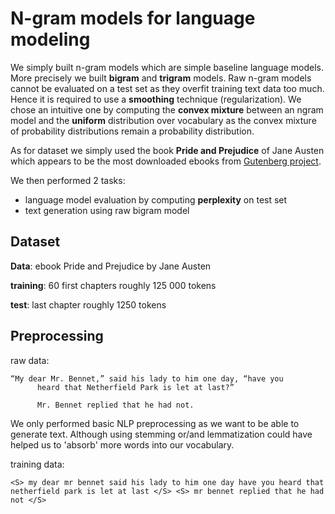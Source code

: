 # N-gram models for language modeling

We simply built n-gram models which are simple baseline language models. More precisely we built **bigram** and **trigram** models. Raw n-gram models cannot be evaluated on a test set as they overfit training text data too much. Hence it is required to use a **smoothing** technique (regularization). We chose an intuitive one by computing the **convex mixture** between an ngram model and the **uniform** distribution over vocabulary as the convex mixture of probability distributions remain a probability distribution.

As for dataset we simply used the book **Pride and Prejudice** of Jane Austen which appears to be the most downloaded ebooks from [Gutenberg project](https://www.gutenberg.org/ebooks/search/%3Fsort_order%3Ddownloads). 

We then performed 2 tasks:
  - language model evaluation by computing **perplexity** on test set
  - text generation using raw bigram model

## Dataset

**Data**: ebook Pride and Prejudice by Jane Austen

**training**: 60 first chapters roughly 125 000 tokens

**test**: last chapter roughly 1250 tokens

## Preprocessing

raw data:
```
“My dear Mr. Bennet,” said his lady to him one day, “have you
      heard that Netherfield Park is let at last?”

      Mr. Bennet replied that he had not.
```

We only performed basic NLP preprocessing as we want to be able to generate text. Although using stemming or/and lemmatization could have helped us to 'absorb' more words into our vocabulary.

training data:
```
<S> my dear mr bennet said his lady to him one day have you heard that netherfield park is let at last </S> <S> mr bennet replied that he had not </S>
```

